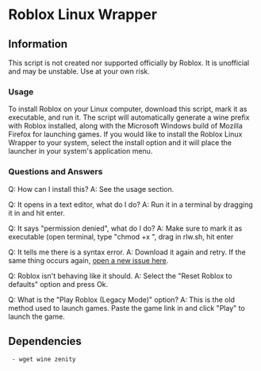 # Roblox Linux Wrapper

## Information
This script is not created nor supported officially by Roblox. It is unofficial and may be unstable. Use at your own risk.

### Usage
To install Roblox on your Linux computer, download this script, mark it as executable, and run it. The script will automatically generate a wine prefix with Roblox installed, along with the Microsoft Windows build of Mozilla Firefox for launching games. If you would like to install the Roblox Linux Wrapper to your system, select the install option and it will place the launcher in your system's application menu.

### Questions and Answers
Q: How can I install this?
A: See the usage section.

Q: It opens in a text editor, what do I do?
A: Run it in a terminal by dragging it in and hit enter.

Q: It says "permission denied", what do I do?
A: Make sure to mark it as executable (open terminal, type "chmod +x ", drag in rlw.sh, hit enter

Q: It tells me there is a syntax error.
A: Download it again and retry. If the same thing occurs again, [open a new issue here][1].

Q: Roblox isn't behaving like it should.
A: Select the "Reset Roblox to defaults" option and press Ok.

Q: What is the "Play Roblox (Legacy Mode)" option?
A: This is the old method used to launch games. Paste the game link in and click "Play" to launch the game.


## Dependencies
     - wget wine zenity
    
  [1]: https://github.com/alfonsojon/roblox-linux-wrapper/issues
